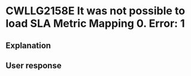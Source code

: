 # CWLLG2158E It was not possible to load SLA Metric Mapping 0.   Error: 1

## Explanation

## User response